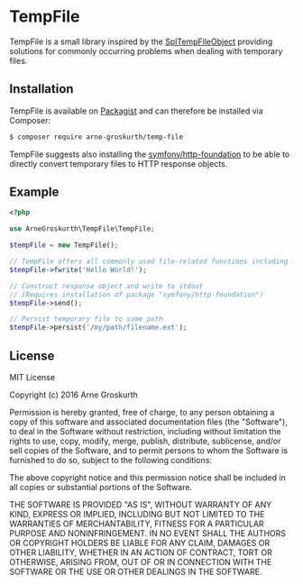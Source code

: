 # TempFile

TempFile is a small library inspired by the [SplTempFileObject](http://php.net/manual/en/class.spltempfileobject.php) providing solutions for commonly occurring problems when dealing with temporary files.


## Installation

TempFile is available on [Packagist](https://packagist.org/packages/arne-groskurth/temp-file) and can therefore be installed via Composer:

```bash
$ composer require arne-groskurth/temp-file
```

TempFile suggests also installing the [symfony/http-foundation](https://github.com/symfony/http-foundation) to be able to directly convert temporary files to HTTP response objects.


## Example

```php
<?php

use ArneGroskurth\TempFile\TempFile;

$tempFile = new TempFile();

// TempFile offers all commonly used file-related functions including fread, fwrite, ftell, fseek and feof.
$tempFile->fwrite('Hello World!');

// Construct response object and write to stdout
// (Requires installation of package "symfony/http-foundation")
$tempFile->send();

// Persist temporary file to some path
$tempFile->persist('/my/path/filename.ext');
```


## License

MIT License

Copyright (c) 2016 Arne Groskurth

Permission is hereby granted, free of charge, to any person obtaining a copy
of this software and associated documentation files (the "Software"), to deal
in the Software without restriction, including without limitation the rights
to use, copy, modify, merge, publish, distribute, sublicense, and/or sell
copies of the Software, and to permit persons to whom the Software is
furnished to do so, subject to the following conditions:

The above copyright notice and this permission notice shall be included in all
copies or substantial portions of the Software.

THE SOFTWARE IS PROVIDED "AS IS", WITHOUT WARRANTY OF ANY KIND, EXPRESS OR
IMPLIED, INCLUDING BUT NOT LIMITED TO THE WARRANTIES OF MERCHANTABILITY,
FITNESS FOR A PARTICULAR PURPOSE AND NONINFRINGEMENT. IN NO EVENT SHALL THE
AUTHORS OR COPYRIGHT HOLDERS BE LIABLE FOR ANY CLAIM, DAMAGES OR OTHER
LIABILITY, WHETHER IN AN ACTION OF CONTRACT, TORT OR OTHERWISE, ARISING FROM,
OUT OF OR IN CONNECTION WITH THE SOFTWARE OR THE USE OR OTHER DEALINGS IN THE
SOFTWARE.
